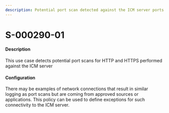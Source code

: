 ```yaml
---
description: Potential port scan detected against the ICM server ports
---
```


# S-000290-01

#### Description

This use case detects potential port scans for HTTP and HTTPS performed against the ICM server

#### Configuration

There may be examples of network connections that result in similar logging as port scans but are coming from approved sources or applications. This policy can be used to define exceptions for such connectivity to the ICM server.

